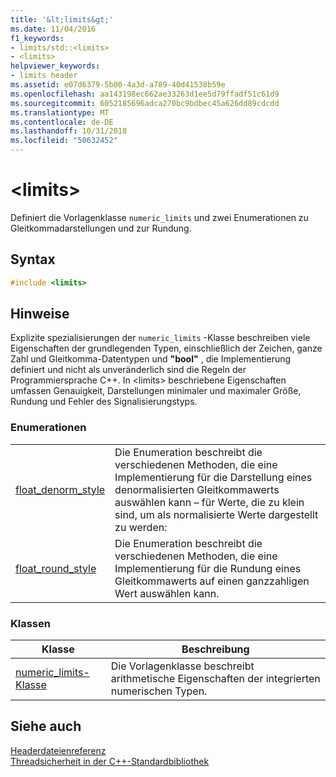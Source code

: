 ```yaml
---
title: '&lt;limits&gt;'
ms.date: 11/04/2016
f1_keywords:
- limits/std::<limits>
- <limits>
helpviewer_keywords:
- limits header
ms.assetid: e07d6379-5b00-4a3d-a789-40d41538b59e
ms.openlocfilehash: aa143198ec662ae33263d1ee5d79ffadf51c61d9
ms.sourcegitcommit: 6052185696adca270bc9bdbec45a626dd89cdcdd
ms.translationtype: MT
ms.contentlocale: de-DE
ms.lasthandoff: 10/31/2018
ms.locfileid: "50632452"
---
```

# <a name="ltlimitsgt"></a>&lt;limits&gt;

Definiert die Vorlagenklasse `numeric_limits` und zwei Enumerationen zu Gleitkommadarstellungen und zur Rundung.

## <a name="syntax"></a>Syntax

```cpp
#include <limits>

```

## <a name="remarks"></a>Hinweise

Explizite spezialisierungen der `numeric_limits` -Klasse beschreiben viele Eigenschaften der grundlegenden Typen, einschließlich der Zeichen, ganze Zahl und Gleitkomma-Datentypen und **"bool"** , die Implementierung definiert und nicht als unveränderlich sind die Regeln der Programmiersprache C++. In \<limits> beschriebene Eigenschaften umfassen Genauigkeit, Darstellungen minimaler und maximaler Größe, Rundung und Fehler des Signalisierungstyps.

### <a name="enumerations"></a>Enumerationen

|||
|-|-|
|[float_denorm_style](../standard-library/limits-enums.md#float_denorm_style)|Die Enumeration beschreibt die verschiedenen Methoden, die eine Implementierung für die Darstellung eines denormalisierten Gleitkommawerts auswählen kann – für Werte, die zu klein sind, um als normalisierte Werte dargestellt zu werden:|
|[float_round_style](../standard-library/limits-enums.md#float_round_style)|Die Enumeration beschreibt die verschiedenen Methoden, die eine Implementierung für die Rundung eines Gleitkommawerts auf einen ganzzahligen Wert auswählen kann.|

### <a name="classes"></a>Klassen

|Klasse|Beschreibung|
|-|-|
|[numeric_limits-Klasse](../standard-library/numeric-limits-class.md)|Die Vorlagenklasse beschreibt arithmetische Eigenschaften der integrierten numerischen Typen.|

## <a name="see-also"></a>Siehe auch

[Headerdateienreferenz](../standard-library/cpp-standard-library-header-files.md)<br/>
[Threadsicherheit in der C++-Standardbibliothek](../standard-library/thread-safety-in-the-cpp-standard-library.md)<br/>
